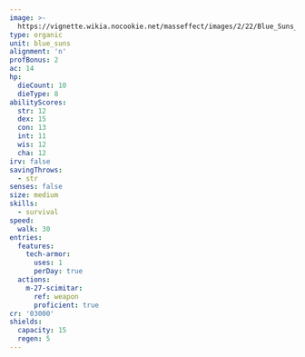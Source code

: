```yaml
---
image: >-
  https://vignette.wikia.nocookie.net/masseffect/images/2/22/Blue_Suns_Centurion.png/revision/latest/scale-to-width-down/348?cb=20100621022434
type: organic
unit: blue_suns
alignment: 'n'
profBonus: 2
ac: 14
hp:
  dieCount: 10
  dieType: 8
abilityScores:
  str: 12
  dex: 15
  con: 13
  int: 11
  wis: 12
  cha: 12
irv: false
savingThrows:
  - str
senses: false
size: medium
skills:
  - survival
speed:
  walk: 30
entries:
  features:
    tech-armor:
      uses: 1
      perDay: true
  actions:
    m-27-scimitar:
      ref: weapon
      proficient: true
cr: '03000'
shields:
  capacity: 15
  regen: 5
---
```

